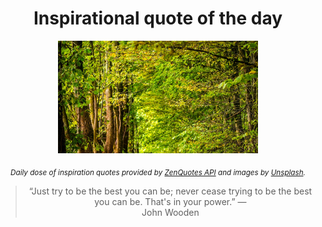 
<div align="center">

# Inspirational quote of the day

<img src="./data/photo.jpeg" alt="Beautiful nature photo" width="320" height="180">

<sub><i>Daily dose of inspiration quotes provided by [ZenQuotes API](https://zenquotes.io/) and images by [Unsplash](https://unsplash.com/).</i></sub>


<blockquote>&ldquo;Just try to be the best you can be; never cease trying to be the best you can be. That's in your power.&rdquo; &mdash; <footer>John Wooden</footer></blockquote>

</div>
